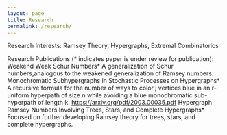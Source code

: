 ```yaml
---
layout: page
title: Research
permalink: /research/
---
```


Research Interests:  Ramsey Theory, Hypergraphs, Extremal Combinatorics

Research Publications (* indicates paper is under review for publication):
Weakend Weak Schur Numbers*
A generalization of Schur numbers,analogous to the weakened generalization of Ramsey numbers. 
Monochromatic Subhypergraphs in Stochastic Processes on Hypergraphs*
A recursive formula for the number of ways to color j vertices blue in an r-uniform hyperpath of size n while avoiding a blue monochromatic sub-hyperpath of length k.
https://arxiv.org/pdf/2003.00035.pdf
Hypergraph Ramsey Numbers Involving Trees, Stars, and Complete Hypergraphs*
Focused on further developing Ramsey theory for trees, stars, and complete hypergraphs.

